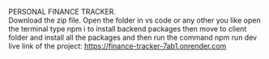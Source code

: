 PERSONAL FINANCE TRACKER.
<br />
 Download the zip file.
 Open the folder in vs code or any other you like
 open the terminal 
 type npm i to install backend packages
 then move to client folder and install all the packages and then run the command npm run dev 
 live link of the project: https://finance-tracker-7ab1.onrender.com
